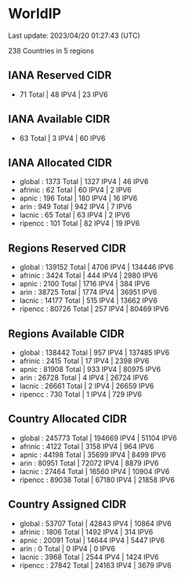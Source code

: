 # WorldIP

Last update: 2023/04/20 01:27:43 (UTC)

238 Countries in 5 regions

## IANA Reserved CIDR

- 71 Total | 48 IPV4 | 23 IPV6

## IANA Available CIDR

- 63 Total | 3 IPV4 | 60 IPV6

## IANA Allocated CIDR

- global : 1373 Total | 1327 IPV4 | 46 IPV6
- afrinic : 62 Total | 60 IPV4 | 2 IPV6
- apnic : 196 Total | 180 IPV4 | 16 IPV6
- arin : 949 Total | 942 IPV4 | 7 IPV6
- lacnic : 65 Total | 63 IPV4 | 2 IPV6
- ripencc : 101 Total | 82 IPV4 | 19 IPV6

## Regions Reserved CIDR

- global : 139152 Total | 4706 IPV4 | 134446 IPV6
- afrinic : 3424 Total | 444 IPV4 | 2980 IPV6
- apnic : 2100 Total | 1716 IPV4 | 384 IPV6
- arin : 38725 Total | 1774 IPV4 | 36951 IPV6
- lacnic : 14177 Total | 515 IPV4 | 13662 IPV6
- ripencc : 80726 Total | 257 IPV4 | 80469 IPV6

## Regions Available CIDR

- global : 138442 Total | 957 IPV4 | 137485 IPV6
- afrinic : 2415 Total | 17 IPV4 | 2398 IPV6
- apnic : 81908 Total | 933 IPV4 | 80975 IPV6
- arin : 26728 Total | 4 IPV4 | 26724 IPV6
- lacnic : 26661 Total | 2 IPV4 | 26659 IPV6
- ripencc : 730 Total | 1 IPV4 | 729 IPV6

## Country Allocated CIDR

- global : 245773 Total | 194669 IPV4 | 51104 IPV6
- afrinic : 4122 Total | 3158 IPV4 | 964 IPV6
- apnic : 44198 Total | 35699 IPV4 | 8499 IPV6
- arin : 80951 Total | 72072 IPV4 | 8879 IPV6
- lacnic : 27464 Total | 16560 IPV4 | 10904 IPV6
- ripencc : 89038 Total | 67180 IPV4 | 21858 IPV6

## Country Assigned CIDR

- global : 53707 Total | 42843 IPV4 | 10864 IPV6
- afrinic : 1806 Total | 1492 IPV4 | 314 IPV6
- apnic : 20091 Total | 14644 IPV4 | 5447 IPV6
- arin : 0 Total | 0 IPV4 | 0 IPV6
- lacnic : 3968 Total | 2544 IPV4 | 1424 IPV6
- ripencc : 27842 Total | 24163 IPV4 | 3679 IPV6
